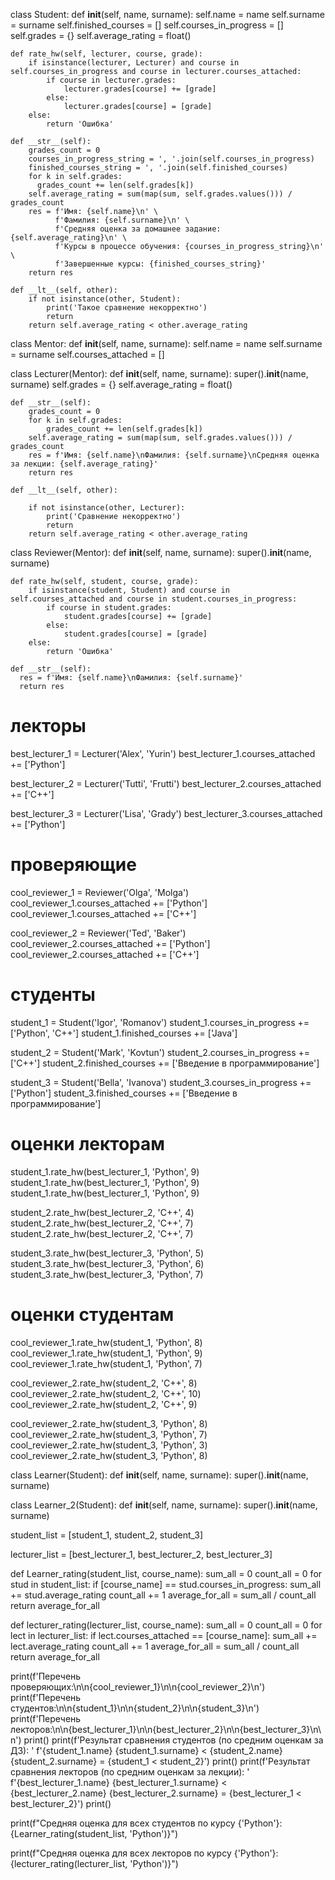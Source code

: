 class Student:
    def __init__(self, name, surname):
        self.name = name
        self.surname = surname
        self.finished_courses = []
        self.courses_in_progress = []
        self.grades = {}
        self.average_rating = float()

    def rate_hw(self, lecturer, course, grade):
        if isinstance(lecturer, Lecturer) and course in self.courses_in_progress and course in lecturer.courses_attached:
            if course in lecturer.grades:
                lecturer.grades[course] += [grade]
            else:
                lecturer.grades[course] = [grade]
        else:
            return 'Ошибка'
    
    def __str__(self):
        grades_count = 0
        courses_in_progress_string = ', '.join(self.courses_in_progress)
        finished_courses_string = ', '.join(self.finished_courses)
        for k in self.grades:
          grades_count += len(self.grades[k])
        self.average_rating = sum(map(sum, self.grades.values())) / grades_count
        res = f'Имя: {self.name}\n' \
              f'Фамилия: {self.surname}\n' \
              f'Средняя оценка за домашнее задание: {self.average_rating}\n' \
              f'Курсы в процессе обучения: {courses_in_progress_string}\n' \
              f'Завершенные курсы: {finished_courses_string}'
        return res
    
    def __lt__(self, other):
        if not isinstance(other, Student):
            print('Такое сравнение некорректно')
            return
        return self.average_rating < other.average_rating
        
class Mentor:
    def __init__(self, name, surname):
        self.name = name
        self.surname = surname
        self.courses_attached = []
        
        
class Lecturer(Mentor):
    def __init__(self, name, surname):
        super().__init__(name, surname)
        self.grades = {}
        self.average_rating = float()

    def __str__(self):
        grades_count = 0
        for k in self.grades:
            grades_count += len(self.grades[k])
        self.average_rating = sum(map(sum, self.grades.values())) / grades_count
        res = f'Имя: {self.name}\nФамилия: {self.surname}\nСредняя оценка за лекции: {self.average_rating}'
        return res
    
    def __lt__(self, other):
        
        if not isinstance(other, Lecturer):
            print('Cравнение некорректно')
            return
        return self.average_rating < other.average_rating

class Reviewer(Mentor):
    def __init__(self, name, surname):
      super().__init__(name, surname)
    
    def rate_hw(self, student, course, grade):
        if isinstance(student, Student) and course in self.courses_attached and course in student.courses_in_progress:
            if course in student.grades:
                student.grades[course] += [grade]
            else:
                student.grades[course] = [grade]
        else:
            return 'Ошибка'
        
    def __str__(self):
      res = f'Имя: {self.name}\nФамилия: {self.surname}'
      return res
        
# лекторы
best_lecturer_1 = Lecturer('Alex', 'Yurin')
best_lecturer_1.courses_attached += ['Python']

best_lecturer_2 = Lecturer('Tutti', 'Frutti')
best_lecturer_2.courses_attached += ['C++']

best_lecturer_3 = Lecturer('Lisa', 'Grady')
best_lecturer_3.courses_attached += ['Python']

# проверяющие
cool_reviewer_1 = Reviewer('Olga', 'Molga')
cool_reviewer_1.courses_attached += ['Python']
cool_reviewer_1.courses_attached += ['C++']

cool_reviewer_2 = Reviewer('Ted', 'Baker')
cool_reviewer_2.courses_attached += ['Python']
cool_reviewer_2.courses_attached += ['C++']

# студенты 
student_1 = Student('Igor', 'Romanov')
student_1.courses_in_progress += ['Python', 'C++']
student_1.finished_courses += ['Java']

student_2 = Student('Mark', 'Kovtun')
student_2.courses_in_progress += ['C++']
student_2.finished_courses += ['Введение в программирование']

student_3 = Student('Bella', 'Ivanova')
student_3.courses_in_progress += ['Python']
student_3.finished_courses += ['Введение в программирование']


# оценки лекторам
student_1.rate_hw(best_lecturer_1, 'Python', 9)
student_1.rate_hw(best_lecturer_1, 'Python', 9)
student_1.rate_hw(best_lecturer_1, 'Python', 9)

student_2.rate_hw(best_lecturer_2, 'C++', 4)
student_2.rate_hw(best_lecturer_2, 'C++', 7)
student_2.rate_hw(best_lecturer_2, 'C++', 7)

student_3.rate_hw(best_lecturer_3, 'Python', 5)
student_3.rate_hw(best_lecturer_3, 'Python', 6)
student_3.rate_hw(best_lecturer_3, 'Python', 7)


# оценки студентам 
cool_reviewer_1.rate_hw(student_1, 'Python', 8)
cool_reviewer_1.rate_hw(student_1, 'Python', 9)
cool_reviewer_1.rate_hw(student_1, 'Python', 7)

cool_reviewer_2.rate_hw(student_2, 'C++', 8)
cool_reviewer_2.rate_hw(student_2, 'C++', 10)
cool_reviewer_2.rate_hw(student_2, 'C++', 9)

cool_reviewer_2.rate_hw(student_3, 'Python', 8)
cool_reviewer_2.rate_hw(student_3, 'Python', 7)
cool_reviewer_2.rate_hw(student_3, 'Python', 3)
cool_reviewer_2.rate_hw(student_3, 'Python', 8)


class Learner(Student):
  def __init__(self, name, surname):
    super().__init__(name, surname)
    
class Learner_2(Student):
  def __init__(self, name, surname):
    super().__init__(name, surname)

    

student_list = [student_1, student_2, student_3]

lecturer_list = [best_lecturer_1, best_lecturer_2, best_lecturer_3]

def Learner_rating(student_list, course_name):
  sum_all = 0
  count_all = 0
  for stud in student_list: 
    if [course_name] == stud.courses_in_progress:
      sum_all += stud.average_rating
      count_all += 1
  average_for_all = sum_all / count_all
  return average_for_all

def lecturer_rating(lecturer_list, course_name):
    sum_all = 0
    count_all = 0
    for lect in lecturer_list:
        if lect.courses_attached == [course_name]:
            sum_all += lect.average_rating
            count_all += 1
    average_for_all = sum_all / count_all
    return average_for_all


print(f'Перечень проверяющих:\n\n{cool_reviewer_1}\n\n{cool_reviewer_2}\n')
print(f'Перечень студентов:\n\n{student_1}\n\n{student_2}\n\n{student_3}\n')
print(f'Перечень лекторов:\n\n{best_lecturer_1}\n\n{best_lecturer_2}\n\n{best_lecturer_3}\n\n')
print()
print(f'Результат сравнения студентов (по средним оценкам за ДЗ): '
      f'{student_1.name} {student_1.surname} < {student_2.name} {student_2.surname} = {student_1 < student_2}')
print()
print(f'Результат сравнения лекторов (по средним оценкам за лекции): '
      f'{best_lecturer_1.name} {best_lecturer_1.surname} < {best_lecturer_2.name} {best_lecturer_2.surname} = {best_lecturer_1 < best_lecturer_2}')
print()

print(f"Средняя оценка для всех студентов по курсу {'Python'}: {Learner_rating(student_list, 'Python')}")

print(f"Средняя оценка для всех лекторов по курсу {'Python'}: {lecturer_rating(lecturer_list, 'Python')}")